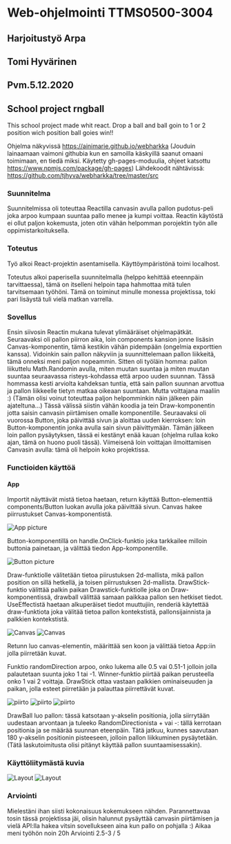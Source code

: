 # Web-ohjelmointi TTMS0500-3004
## Harjoitustyö Arpa
## Tomi Hyvärinen
## Pvm.5.12.2020

## School project rngball
This school project made whit react. Drop a ball and ball goin to 1 or 2 position wich position ball goies win!!


Ohjelma näkyvissä https://ainimarie.github.io/webharkka
(Jouduin lainaamaan vaimoni githubia kun en samoilla käskyillä saanut omaani toimimaan, en tiedä miksi. Käytetty gh-pages-moduulia, ohjeet katsottu https://www.npmjs.com/package/gh-pages)
Lähdekoodit nähtävissä: https://github.com/tjhyva/webharkka/tree/master/src


### Suunnitelma
Suunnitelmissa oli toteuttaa Reactilla canvasin avulla pallon pudotus-peli joka arpoo kumpaan suuntaa pallo menee ja kumpi voittaa. Reactin käytöstä ei ollut paljon kokemusta, joten otin vähän helpomman porojektin työn alle oppimistarkoituksella.

### Toteutus

Työ alkoi React-projektin asentamisella. Käyttöympäristönä toimi localhost.

Toteutus alkoi paperisella suunnitelmalla (helppo kehittää eteennpäin tarvittaessa), tämä on itselleni helpoin tapa hahmottaa mitä tulen tarvitsemaan työhöni. Tämä on toiminut minulle monessa projektissa, toki pari lisäystä tuli vielä matkan varrella.

### Sovellus

Ensin siivosin Reactin mukana tulevat ylimääräiset ohjelmapätkät. Seuraavaksi oli pallon piirron aika, loin components kansion jonne lisäsin Canvas-komponentin, tämä kestikin vähän pidempään (ongelmia exporttien kanssa). Vidoinkin sain pallon näkyviin ja suunnittelemaan pallon liikkeitä, tämä onneksi meni paljon nopeammin. Sitten oli työläin homma: pallon liikuttelu Math.Randomin avulla, miten muutan suuntaa ja miten muutan suuntaa seuraavassa risteys-kohdassa että arpoo uuden suunnan. Tässä hommassa kesti arviolta kahdeksan tuntia, että sain pallon suunnan arvottua ja pallon liikkeelle tietyn matkaa oikeaan suuntaan. Mutta voittajana maaliin :) (Tämän olisi voinut toteuttaa paljon helpomminkin näin jälkeen päin ajateltuna...) Tässä välissä siistin vähän koodia ja tein Draw-komponentin jotta saisin canvasin piirtämisen omalle komponentille. Seuraavaksi oli vuorossa Button, joka päivittää sivun ja aloittaa uuden kierroksen: loin Button-komponentin jonka avulla sain sivun päivittymään. Tämän jälkeen loin pallon pysäytyksen, tässä ei kestänyt enää kauan (ohjelma rullaa koko ajan, tämä on huono puoli tässä). Viimeisenä loin voittajan ilmoittamisen Canvasin avulla: tämä oli helpoin koko projektissa.

### Functioiden käyttöä

#### App

Importit näyttävät mistä tietoa haetaan, return käyttää Button-elementtiä components/Button luokan avulla joka päivittää sivun. Canvas hakee piirrustukset Canvas-komponentistä.

![App picture](./kuvat/App.JPG)

Button-komponentillä on handle.OnClick-funktio joka tarkkailee milloin buttonia painetaan, ja välittää tiedon App-komponentille.

![Button picture](./kuvat/Button.JPG)

Draw-funktiolle välitetään tietoa piirustuksen 2d-mallista, mikä pallon position on sillä hetkellä, ja toisen piirrustuksen 2d-mallista. DrawStick-funktio välittää palkin paikan Drawstick-funktiolle joka on Draw-komponentissä, drawball välittää samaan paikkaa pallon sen hetkiset tiedot. UseEffectistä haetaan alkuperäiset tiedot muuttujiin, renderiä käytettää draw-funktiota joka välitää tietoa pallon kontekstistä, pallonsijainnista ja palkkien kontekstistä.

![Canvas](./kuvat/Canvas_1.JPG)
![Canvas](./kuvat/Canvas_2.JPG)

Retunn luo canvas-elementin, määrittää sen koon ja välittää tietoa App:iin jolla piirretään kuvat.

Funktio randomDirection arpoo, onko lukema alle 0.5 vai 0.51-1 jolloin jolla palautetaan suunta joko 1 tai -1. Winner-funktio piirtää paikan perusteella onko 1 vai 2 voittaja. DrawStick ottaa vastaan palkkien ominaiseuuden ja paikan, jolla esteet piirretään ja palauttaa piirrettävät kuvat.

![piirto](./kuvat/piirto_1.JPG)
![piirto](./kuvat/piirto_pallo_1.JPG)
![piirto](./kuvat/piirto_pallo_2.JPG)

DrawBall luo pallon: tässä katsotaan y-akselin positionia, jolla siirrytään uudestaan arvontaan ja tuleeko RandomDirectionista + vai -: tällä kerrotaan positionia ja se määrää suunnan eteenpäin. Tätä jatkuu, kunnes saavutaan 180 y-akselin positionin pisteeseen, jolloin pallon liikkuminen pysäytetään. (Tätä laskutoimitusta olisi pitänyt käyttää pallon suuntaamisessakin).



### Käyttöliitymästä kuvia

![Layout](./kuvat/lauout_start.JPG)
![Layout](./kuvat/lauout_3nd.JPG)


### Arviointi

Mielestäni ihan siisti kokonaisuus kokemukseen nähden. Parannettavaa tosin tässä projektissa jäi, olisin halunnut pysäyttää canvasin piirtämisen ja vielä API:lla hakea vitsin sovellukseen aina kun pallo on pohjalla :) 
Aikaa meni työhön noin 20h
Arviointi 2.5-3 / 5


